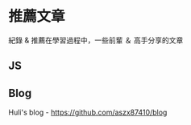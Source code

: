# 推薦文章
紀錄 & 推薦在學習過程中，一些前輩 ＆ 高手分享的文章

## JS



## 


## Blog
Huli's blog - https://github.com/aszx87410/blog
